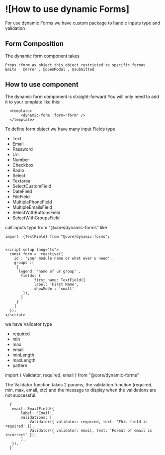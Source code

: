 # ![How to use dynamic Forms]


For use dynamic Forms we have custom package to handle inputs type and validation

   
    
## Form Composition 
   The dynamic form component <dynamic-form /> takes 
    
    Props :form as object this object restricted to specific format
    Emits   @error , @openModal , @submitted
    
    
## How to use <dynamic-form /> component 
    
The dynamic form component <dynamic-form /> is straight-forward You will only need to add it to your template like this:
    
      <template>
           <dynamic-form :form="form" />
      </template>
      
  To define form object we have many input Fields type 
   - Text
   - Email
   - Password
   - Url
   - Number
   - Checkbox
   - Radio
   - Select
   - Textarea
   - SelectCustomField
   - DateField
   - FileField
   - MultiplePhoneField
   - MultipleEmailsField
   - SelectWithButtonsField
   - SelectWithGroupsField
      
     
call inputs type from   "@core/dynamic-forms"  like 
         
    import  {TextField} from "@core/dynamic-forms";
     
     
    <script setup lang="ts">
      const form =  reactive({
        id : 'your module name or what ever u need' ,
        groups :[
         {
          legend: 'name of ur group' ,
           fields: {
                 first_name: TextField({
                 label: 'First Name',
                 showMode : 'small'
            }),
           }
         }
        ]
      });
    </script>
    
we have Validator type 
   - required
   - min
   - max
   - email
   - minLength
   - maxLength
   - pattern
   
import { Validator, required, email } from "@core/dynamic-forms"   

The Validator function takes 2 params, the validation function (required, min, max, email, etc) and the message to display when the validations are not successful:

      {
       email: EmailField({
           label: 'Email',
           validations: [
               Validator({ validator: required, text: 'This field is required' }),
               Validator({ validator: email, text: 'Format of email is incorrect' }),
           ],
       }),
      }


